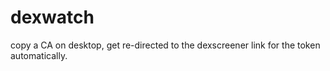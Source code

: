 # dexwatch
copy a CA on desktop, get re-directed to the dexscreener link for the token automatically. 
